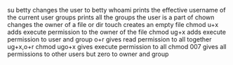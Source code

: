 su betty changes the user to betty
whoami prints the effective username of the current user
groups prints all the groups the user is a part of
chown changes the owner of a file or dir
touch creates an empty file
chmod u+x adds execute permission to the owner of the file
chmod ug+x adds execute permission to user and group o+r gives read permission to all
together ug+x,o+r
chmod ugo+x gives execute permission to all
chmod 007 gives all permissions to other users but zero to owner and group
